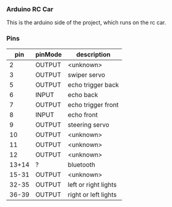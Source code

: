 ### Arduino RC Car
This is the arduino side of the project, which runs on the rc car.

### Pins

| pin   | pinMode | description          |
|-------|---------|----------------------|
| 2     | OUTPUT  | \<unknown>           |
| 3     | OUTPUT  | swiper servo         |
| 5     | OUTPUT  | echo trigger back    |
| 6     | INPUT   | echo back            |
| 7     | OUTPUT  | echo trigger front   |
| 8     | INPUT   | echo front           |
| 9     | OUTPUT  | steering servo       |
| 10    | OUTPUT  | \<unknown>           |
| 11    | OUTPUT  | \<unknown>           |
| 12    | OUTPUT  | \<unknown>           |
| 13+14 | ?       | bluetooth            |
| 15-31 | OUTPUT  | \<unknown>           |
| 32-35 | OUTPUT  | left or right lights |
| 36-39 | OUTPUT  | right or left lights |
